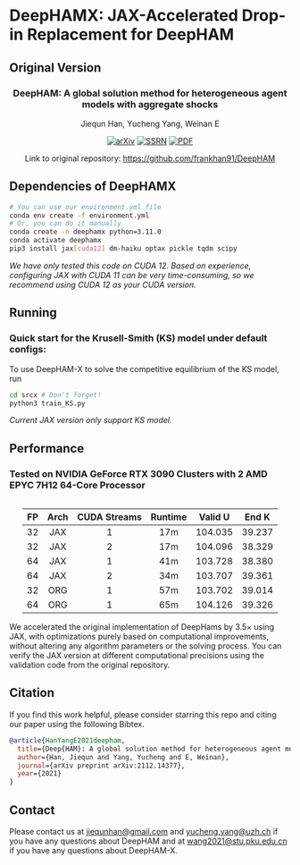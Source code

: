 # DeepHAMX: JAX-Accelerated Drop-in Replacement for DeepHAM
## Original Version
<div align="center">

### DeepHAM: A global solution method for heterogeneous agent models with aggregate shocks

Jiequn Han, Yucheng Yang, Weinan E

[![arXiv](https://img.shields.io/badge/arXiv-2112.14377-b31b1b.svg)](https://arxiv.org/abs/2112.14377)
[![SSRN](https://img.shields.io/badge/SSRN-3990409-133a6f.svg)](https://papers.ssrn.com/sol3/papers.cfm?abstract_id=3990409)
[![PDF](https://img.shields.io/badge/PDF-8A2BE2)](https://yangycpku.github.io/files/DeepHAM_paper.pdf)

Link to original repository: https://github.com/frankhan91/DeepHAM

</div>

## Dependencies of DeepHAMX
```bash
# You can use our environment.yml file
conda env create -f environment.yml
# Or, you can do it manually
conda create -n deephamx python=3.11.0
conda activate deephamx
pip3 install jax[cuda12] dm-haiku optax pickle tqdm scipy
```

*We have only tested this code on CUDA 12. Based on experience, configuring JAX with CUDA 11 can be very time-consuming, so we recommend using CUDA 12 as your CUDA version.*
## Running
### Quick start for the Krusell-Smith (KS) model under default configs:
To use DeepHAM-X to solve the competitive equilibrium of the KS model, run
```bash
cd srcx # Don't forget!
python3 train_KS.py
```
*Current JAX version only support KS model.*
## Performance
### Tested on NVIDIA GeForce RTX 3090 Clusters with 2 AMD EPYC 7H12 64-Core Processor

<div style="text-align:center; margin: 0 auto; display: table">

| FP  | Arch  | CUDA Streams | Runtime | Valid U   | End K   |
|:---:|:-----:|:------------:|:-------:|:---------:|:-------:|
| 32  | JAX   | 1            | 17m     | 104.035   | 39.237  |
| 32  | JAX   | 2            | 17m     | 104.096   | 38.329  |
| 64  | JAX   | 1            | 41m     | 103.728   | 38.380  |
| 64  | JAX   | 2            | 34m     | 103.707   | 39.361  |
| 32  | ORG | 1            | 57m     | 103.702   | 39.014  |
| 64  | ORG | 1            | 65m     | 104.126   | 39.326  |

</div>
We accelerated the original implementation of DeepHams by 3.5× using JAX, with optimizations purely based on computational improvements, without altering any algorithm parameters or the solving process. You can verify the JAX version at different computational precisions using the validation code from the original repository.

## Citation
If you find this work helpful, please consider starring this repo and citing our paper using the following Bibtex.
```bibtex
@article{HanYangE2021deepham,
  title={Deep{HAM}: A global solution method for heterogeneous agent models with aggregate shocks},
  author={Han, Jiequn and Yang, Yucheng and E, Weinan},
  journal={arXiv preprint arXiv:2112.14377},
  year={2021}
}
```

## Contact
Please contact us at jiequnhan@gmail.com and yucheng.yang@uzh.ch if you have any questions about DeepHAM and at wang2021@stu.pku.edu.cn if you have any questions about DeepHAM-X.
